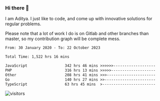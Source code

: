 ### Hi there 👋

I am Aditya. I just like to code, and come up with innovative solutions for regular problems.

Please note that a lot of work I do is on Gitlab and other branches than master, so my contribution graph will be complete mess.

<!--START_SECTION:waka-->

```txt
From: 30 January 2020 - To: 22 October 2023

Total Time: 1,522 hrs 16 mins

JavaScript                 342 hrs 46 mins >>>>>>-------------------   22.52 %
PHP                        316 hrs 13 mins >>>>>--------------------   20.77 %
Other                      208 hrs 41 mins >>>----------------------   13.71 %
Go                         140 hrs 27 mins >>-----------------------   09.23 %
TypeScript                 63 hrs 45 mins  >------------------------   04.19 %
```

<!--END_SECTION:waka-->

![visitors](https://visitor-badge.glitch.me/badge?page_id=BrainBuzzer.visitor-badge&left_color=green&right_color=red)
